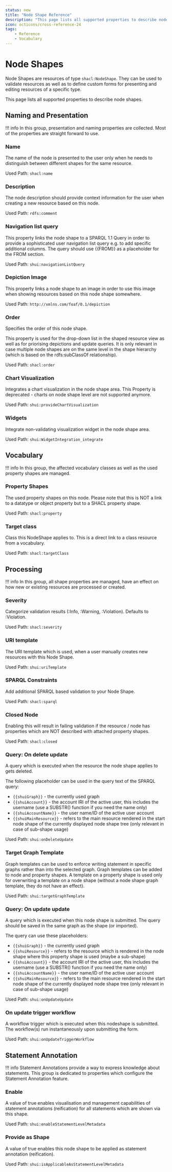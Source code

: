 ```yaml
---
status: new
title: "Node Shape Reference"
description: "This page lists all supported properties to describe node shapes."
icon: octicons/cross-reference-24
tags:
    - Reference
    - Vocabulary
---
```

# Node Shapes
<!-- This file was generated - DO NOT CHANGE IT MANUALLY -->

Node Shapes are resources of type `shacl:NodeShape`.
They can be used to validate resources as well as to define custom forms for presenting and editing resources of a specific type.

This page lists all supported properties to describe node shapes.


## Naming and Presentation

!!! info
    In this group, presentation and naming properties are collected. Most of the properties are straight forward to use.

### Name


The name of the node is presented to the user only when he needs to distinguish between different shapes for the same resource.

Used Path: `shacl:name`


### Description


The node description should provide context information for the user when creating a new resource based on this node.

Used Path: `rdfs:comment`


### Navigation list query


This property links the node shape to a SPARQL 1.1 Query in order to provide a sophisticated user navigation list query e.g. to add specific additional columns. The query should use {{FROM}} as a placeholder for the FROM section.

Used Path: `shui:navigationListQuery`


### Depiction Image


This property links a node shape to an image in order to use this image when showing resources based on this node shape somewhere.

Used Path: `http://xmlns.com/foaf/0.1/depiction`


### Order


Specifies the order of this node shape.

This property is used for the drop-down list in the shaped resource view as well as for priorising depictions and update queries.
It is only relevant in case multiple node shapes are on the same level in the shape hierarchy (which is based on the rdfs:subClassOf relationship).


Used Path: `shacl:order`


### Chart Visualization


Integrates a chart visualization in the node shape area. This Property is deprecated - charts on node shape level are not supported anymore.

Used Path: `shui:provideChartVisualization`


### Widgets


Integrate non-validating visualization widget in the node shape area.

Used Path: `shui:WidgetIntegration_integrate`

## Vocabulary

!!! info
    In this group, the affected vocabulary classes as well as the used property shapes are managed.

### Property Shapes


The used property shapes on this node. Please note that this is NOT a link to a datatype or object property but to a SHACL property shape.

Used Path: `shacl:property`


### Target class


Class this NodeShape applies to. This is a direct link to a class resource from a vocabulary.

Used Path: `shacl:targetClass`

## Processing

!!! info
    In this group, all shape properties are managed, have an effect on how new or existing resources are processed or created.

### Severity


Categorize validation results (:Info, :Warning, :Violation). Defaults to :Violation.

Used Path: `shacl:severity`


### URI template


The URI template which is used, when a user manually creates new resources with this Node Shape.

Used Path: `shui:uriTemplate`


### SPARQL Constraints


Add additional SPARQL based validation to your Node Shape.

Used Path: `shacl:sparql`


### Closed Node


Enabling this will result in failing validation if the resource / node has properties which are NOT described with attached property shapes.

Used Path: `shacl:closed`


### Query: On delete update


A query which is executed when the resource the node shape applies to gets deleted.

The following placeholder can be used in the query text of the SPARQL query:

- `{{shuiGraph}}` - the currently used graph
- `{{shuiAccount}}` - the account IRI of the active user, this includes the username (use a SUBSTR() function if you need the name only)
- `{{shuiAccountName}}` - the user name/ID of the active user account
- `{{shuiMainResource}}` - refers to the main resource rendered in the start node shape of the currently displayed node shape tree (only relevant in case of sub-shape usage)


Used Path: `shui:onDeleteUpdate`


### Target Graph Template


Graph templates can be used to enforce writing statement in specific graphs rather than into the selected graph. Graph templates can be added to node and property shapes. A template on a property shape is used only for overwriting a template on a node shape (without a node shape graph template, they do not have an effect).

Used Path: `shui:targetGraphTemplate`


### Query: On update update



A query which is executed when this node shape is submitted.
The query should be saved in the same graph as the shape (or imported).

The query can use these placeholders:

- `{{shuiGraph}}` - the currently used graph
- `{{shuiResource}}` - refers to the resource which is rendered in the node shape where this property shape is used (maybe a sub-shape)
- `{{shuiAccount}}` - the account IRI of the active user, this includes the username (use a SUBSTR() function if you need the name only)
- `{{shuiAccountName}}` - the user name/ID of the active user account
- `{{shuiMainResource}}` - refers to the main resource rendered in the start node shape of the currently displayed node shape tree (only relevant in case of sub-shape usage)


Used Path: `shui:onUpdateUpdate`


### On update trigger workflow



A workflow trigger which is executed when this nodeshape is submitted. The workflow(s) run
instantaneously upon submitting the form.


Used Path: `shui:onUpdateTriggerWorkflow`

## Statement Annotation

!!! info
    Statement Annotations provide a way to express knowledge about statements. This group is dedicated to properties which configure the Statement Annotation feature.

### Enable


A value of true enables visualisation and management capabilities of statement annotations (reification) for all statements which are shown via this shape.

Used Path: `shui:enableStatementLevelMetadata`


### Provide as Shape


A value of true enables this node shape to be applied as statement annotation (reification).

Used Path: `shui:isApplicableAsStatementLevelMetadata`
